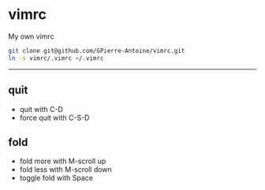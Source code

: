 # vimrc
My own vimrc

```bash
git clone git@github.com/GPierre-Antoine/vimrc.git
ln -s vimrc/.vimrc ~/.vimrc
```


---

## quit
* quit with C-D
* force quit with C-S-D

## fold
* fold more with M-scroll up
* fold less with M-scroll down
* toggle fold with Space
